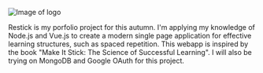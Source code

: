 ![Image of logo](https://i.imgur.com/28JyIYL.png)

Restick is my porfolio project for this autumn.
I'm applying my knowledge of Node.js and Vue.js to create a modern single page application for effective learning structures, such as spaced repetition. This webapp is inspired by the book "Make It Stick: The Science of Successful Learning".
I will also be trying on MongoDB and Google OAuth for this project.
